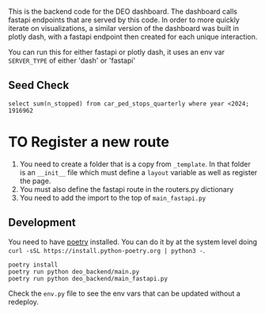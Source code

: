 This is the backend code for the DEO dashboard. The dashboard calls fastapi endpoints that are served by this code. In order to more quickly iterate on visualizations, a similar version of the dashboard was built in plotly dash, with a fastapi endpoint then created for each unique interaction. 

You can run this for either fastapi or plotly dash, it uses an env var `SERVER_TYPE` of either 'dash' or 'fastapi'

## Seed Check
```
select sum(n_stopped) from car_ped_stops_quarterly where year <2024;
1916962
```

# TO Register a new route

1. You need to create a folder that is a copy from `_template`. In that folder is an `__init__` file which must define a `layout` variable as well as register the page.
2. You must also define the fastapi route in the routers.py dictionary
3. You need to add the import to the top of `main_fastapi.py`

## Development

You need to have [poetry](https://pypi.org/project/poetry/) installed. You can do it by at the system level doing `curl -sSL https://install.python-poetry.org | python3 -`.

```
poetry install
poetry run python deo_backend/main.py
poetry run python deo_backend/main_fastapi.py
```

Check the `env.py` file to see the env vars that can be updated without a redeploy.
